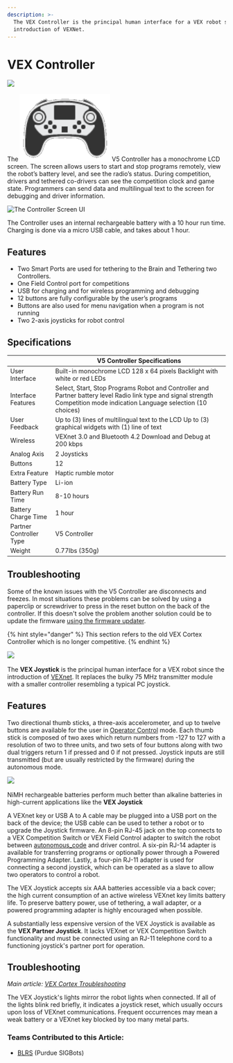 ```yaml
---
description: >-
  The VEX Controller is the principal human interface for a VEX robot since the
  introduction of VEXNet.
---
```


# VEX Controller

![](../../.gitbook/assets/v5controller\_render.png)

The <img src="../../.gitbook/assets/controller_icon.png" alt="" data-size="line"> V5 Controller has a monochrome LCD screen. The screen allows users to start and stop programs remotely, view the robot’s battery level, and see the radio’s status. During competition, drivers and tethered co-drivers can see the competition clock and game state. Programmers can send data and multilingual text to the screen for debugging and driver information.

![The Controller Screen UI](../../.gitbook/assets/image71.png)

The Controller uses an internal rechargeable battery with a 10 hour run time. Charging is done via a micro USB cable, and takes about 1 hour.

## **Features**

* Two Smart Ports are used for tethering to the Brain and Tethering two Controllers.
* One Field Control port for competitions
* USB for charging and for wireless programming and debugging
* 12 buttons are fully configurable by the user’s programs
* Buttons are also used for menu navigation when a program is not running
* Two 2-axis joysticks for robot control

## Specifications

|                         | **V5 Controller Specifications**                                                                                                                                            |
| ----------------------- | --------------------------------------------------------------------------------------------------------------------------------------------------------------------------- |
| User Interface          | Built-in monochrome LCD 128 x 64 pixels Backlight with white or red LEDs                                                                                                    |
| Interface Features      | Select, Start, Stop Programs Robot and Controller and Partner battery level Radio link type and signal strength Competition mode indication Language selection (10 choices) |
| User Feedback           | Up to (3) lines of multilingual text to the LCD Up to (3) graphical widgets with (1) line of text                                                                           |
| Wireless                | VEXnet 3.0 and Bluetooth 4.2 Download and Debug at 200 kbps                                                                                                                 |
| Analog Axis             | 2 Joysticks                                                                                                                                                                 |
| Buttons                 | 12                                                                                                                                                                          |
| Extra Feature           | Haptic rumble motor                                                                                                                                                         |
| Battery Type            | Li-ion                                                                                                                                                                      |
| Battery Run Time        | 8-10 hours                                                                                                                                                                  |
| Battery Charge Time     | 1 hour                                                                                                                                                                      |
| Partner Controller Type | V5 Controller                                                                                                                                                               |
| Weight                  | 0.77lbs (350g)                                                                                                                                                              |

## Troubleshooting

Some of the known issues with the V5 Controller are disconnects and freezes. In most situations these problems can be solved by using a paperclip or screwdriver to press in the reset button on the back of the controller. If this doesn't solve the problem another solution could be to update the firmware [using the firmware updater](https://www.vexrobotics.com/vexedr/products/firmware).

{% hint style="danger" %}
This section refers to the old VEX Cortex Controller which is no longer competitive.
{% endhint %}

[![](https://phabricator.purduesigbots.com/file/data/ly7yucqhszjr3pxkrjc7/PHID-FILE-4uk5xzlbi7mh3d42syuz/vex\_joystick.jpg)](https://phabricator.purduesigbots.com/file/data/ly7yucqhszjr3pxkrjc7/PHID-FILE-4uk5xzlbi7mh3d42syuz/vex\_joystick.jpg)

The **VEX Joystick** is the principal human interface for a VEX robot since the introduction of [VEXnet](vexnet.md). It replaces the bulky 75 MHz transmitter module with a smaller controller resembling a typical PC joystick.

## Features

Two directional thumb sticks, a three-axis accelerometer, and up to twelve buttons are available for the user in [Operator Control](../../software/competition-specific/operator-control.md) mode. Each thumb stick is composed of two axes which return numbers from -127 to 127 with a resolution of two to three units, and two sets of four buttons along with two dual triggers return 1 if pressed and 0 if not pressed. Joystick inputs are still transmitted (but are usually restricted by the firmware) during the autonomous mode.

[![](https://phabricator.purduesigbots.com/file/data/wsbbw3mrhdc4ovirzxfu/PHID-FILE-gybmx2dqir46so35wite/power\_curve\_nimh.jpg)](https://phabricator.purduesigbots.com/file/data/wsbbw3mrhdc4ovirzxfu/PHID-FILE-gybmx2dqir46so35wite/power\_curve\_nimh.jpg)

NiMH rechargeable batteries perform much better than alkaline batteries in high-current applications like the **VEX Joystick**

A VEXnet key or USB A to A cable may be plugged into a USB port on the back of the device; the USB cable can be used to tether a robot or to upgrade the Joystick firmware. An 8-pin RJ-45 jack on the top connects to a VEX Competition Switch or VEX Field Control adapter to switch the robot between [autonomous\_code](../../software/competition-specific/autonomous-control.md) and driver control. A six-pin RJ-14 adapter is available for transferring programs or optionally power through a Powered Programming Adapter. Lastly, a four-pin RJ-11 adapter is used for connecting a second joystick, which can be operated as a slave to allow two operators to control a robot.

The VEX Joystick accepts six AAA batteries accessible via a back cover; the high current consumption of an active wireless VEXnet key limits battery life. To preserve battery power, use of tethering, a wall adapter, or a powered programming adapter is highly encouraged when possible.

A substantially less expensive version of the VEX Joystick is available as the **VEX Partner Joystick**. It lacks VEXnet or VEX Competition Switch functionality and must be connected using an RJ-11 telephone cord to a functioning joystick's partner port for operation.

## Troubleshooting

_Main article:_ [_VEX Cortex Troubleshooting_](../legacy/vex-cortex.md#troubleshooting)

The VEX Joystick's lights mirror the robot lights when connected. If all of the lights blink red briefly, it indicates a joystick reset, which usually occurs upon loss of VEXnet communications. Frequent occurrences may mean a weak battery or a VEXnet key blocked by too many metal parts.

### Teams Contributed to this Article:

* [BLRS](https://purduesigbots.com/) (Purdue SIGBots)
